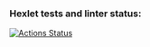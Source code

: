 ### Hexlet tests and linter status:
[![Actions Status](https://github.com/Valya2006/frontend-project-44/actions/workflows/hexlet-check.yml/badge.svg)](https://github.com/Valya2006/frontend-project-44/actions)